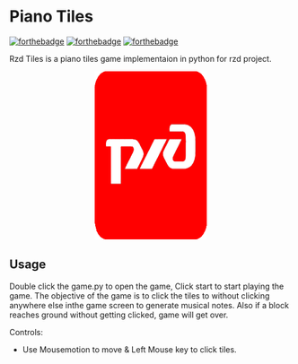 # Piano Tiles

[![forthebadge](https://forthebadge.com/images/badges/built-with-love.svg)](https://forthebadge.com)
[![forthebadge](https://forthebadge.com/images/badges/built-with-swag.svg)](https://forthebadge.com)
[![forthebadge](https://forthebadge.com/images/badges/made-with-python.svg)](https://forthebadge.com)

Rzd Tiles is a piano tiles game implementaion in python for rzd project.

<p align='center'>
	<img src='Assets/title.png' width=200 height=300>
</p>

## Usage

Double click the game.py to open the game, Click start to start playing the game. The objective of the game is to click the tiles to without clicking anywhere else inthe game screen to generate musical notes. Also if a block reaches ground without getting clicked, game will get over.

Controls:
* Use Mousemotion to move & Left Mouse key to click tiles. 